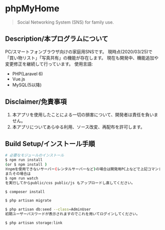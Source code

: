 # phpMyHome

> Social Networking System (SNS) for family use.

## Description/本プログラムについて
PC/スマートフォンブラウザ向けの家庭用SNSです。
現時点(2020/03/25)で「買い物リスト」「写真共有」の機能が存在します。
現在も開発中、機能追加や変更修正を継続して行っています。
使用言語:
- PHP(Laravel 6)
- Vue.js
- MySQL(5以降)

## Disclaimer/免責事項
1. 本アプリを使用したことによる一切の損害について、開発者は責任を負いません。
2. 本アプリについてあらゆる利用、ソース改変、再配布を許可します。

## Build Setup/インストール手順

``` bash
# 必要なモジュールのインストール
$ npm run install
(or $ npm install )
※npmを使用できないサーバー(レンタルサーバーなど)の場合は開発用PC上などで上記コマンドを実行し、node_modules/ 以下をアップロードしてください。
またその場合は
$ npm run watch
を実行してからpublic/css public/js もアップロードし直してください。

$ composer install

$ php artisan migrate

$ php artisan db:seed --class=AdminUser
初期ユーザーパスワードが表示されますのでこれを用いてログインしてください。

$ php artisan storage:link

```

